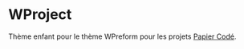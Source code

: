 # WProject
Thème enfant pour le thème WPreform pour les projets [Papier Codé](https://www.papier-code.fr).
